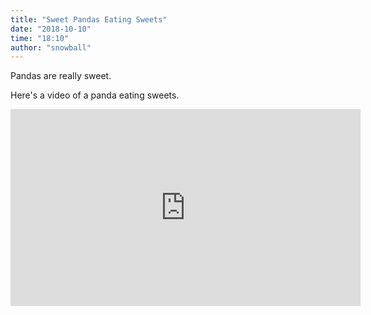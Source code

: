 ```yaml
---
title: "Sweet Pandas Eating Sweets"
date: "2018-10-10"
time: "18:10"
author: "snowball"
---
```


Pandas are really sweet.

Here's a video of a panda eating sweets.

<iframe width="560" height="315" src="https://www.youtube.com/embed/4n0xNbfJLR8" frameborder="0" allowfullscreen></iframe>
